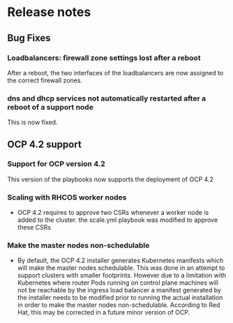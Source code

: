 # Release notes

## Bug Fixes

### Loadbalancers: firewall zone settings lost after a reboot
After a reboot, the two interfaces of the loadbalancers are now assigned to the correct firewall zones.

### dns and dhcp services not automatically restarted after a reboot of a support node
This is now fixed.

## OCP 4.2 support

### Support for OCP version 4.2
This version of the playbooks now supports the deployment of OCP 4.2

### Scaling with RHCOS worker nodes
- OCP 4.2 requires to approve two CSRs whenever a worker node is added to the cluster. the scale.yml playbook was modified to approve these CSRs

### Make the master nodes non-schedulable
- By default, the OCP 4.2 installer generates Kubernetes manifests which will make the master nodes schedulable. This was done in an attempt to support clusters with smaller footprints. However due to a limitation with Kubernetes where router Pods running on control plane machines will not be reachable by the ingress load balancer a manifest generated by the installer needs to be modified prior to running the actual installation in order to make the master nodes non-schedulable. According to Red Hat, this may be corrected in a future minor version of OCP.

